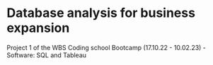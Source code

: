 # Database analysis for business expansion
Project 1 of the WBS Coding school Bootcamp (17.10.22 - 10.02.23) - Software: SQL and Tableau

